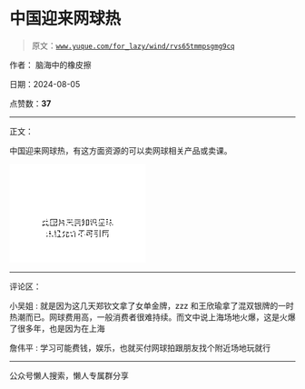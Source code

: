 # 中国迎来网球热

> 原文：[`www.yuque.com/for_lazy/wind/rvs65tmmpsgmg9cq`](https://www.yuque.com/for_lazy/wind/rvs65tmmpsgmg9cq)

作者： 脑海中的橡皮擦

日期：2024-08-05

点赞数：**37**

* * *

正文：

中国迎来网球热，有这方面资源的可以卖网球相关产品或卖课。

![](img/9a987491fc364f7959439beb5d73de7e.png "None")

* * *

评论区：

小吴姐 : 就是因为这几天郑钦文拿了女单金牌，zzz 和王欣瑜拿了混双银牌的一时热潮而已。网球费用高，一般消费者很难持续。而文中说上海场地火爆，这是火爆了很多年，也是因为在上海

詹伟平 : 学习可能费钱，娱乐，也就买付网球拍跟朋友找个附近场地玩就行

* * *

公众号懒人搜索，懒人专属群分享